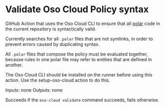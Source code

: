 # Validate Oso Cloud Policy syntax

GitHub Action that uses the Oso Cloud CLI
to ensure that all [polar](https://www.osohq.com/docs/tutorials/quickstart)
code in the current repository is syntactically valid.

Currently searches for all `.polar` files that are not symlinks,
in order to prevent errors caused by duplicating syntax.

All `.polar` files that compose the policy must be evaluated together,
because rules in one polar file may refer to entities that are
defined in another.

The Oso Cloud CLI should be installed on the runner before using this action.
Use the setup-oso-cloud action to do this.

Inputs: none
Outputs: none

Succeeds if the `oso-cloud validate` command succeeds, fails otherwise.
